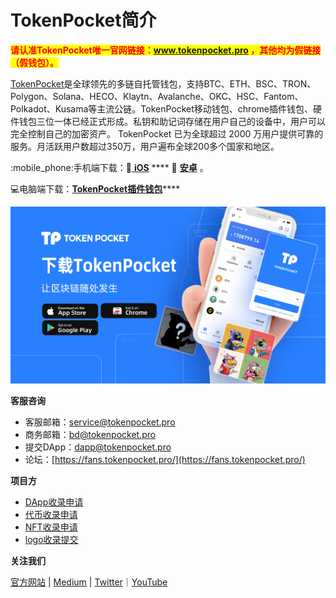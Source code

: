 # TokenPocket简介

<mark style="color:red;">**请认准TokenPocket唯一官网链接：www.tokenpocket.pro ，其他均为假链接（假钱包）。**</mark>

[TokenPocket](https://www.tokenpocket.pro/)是全球领先的多链自托管钱包，支持BTC、ETH、BSC、TRON、Polygon、Solana、HECO、Klaytn、Avalanche、OKC、HSC、Fantom、Polkadot、Kusama等主流公链。TokenPocket移动钱包、chrome插件钱包、硬件钱包三位一体已经正式形成。私钥和助记词存储在用户自己的设备中，用户可以完全控制自己的加密资产。 TokenPocket 已为全球超过 2000 万用户提供可靠的服务。月活跃用户数超过350万，用户遍布全球200多个国家和地区。

:mobile\_phone:手机端下载：🍎[ **iOS**](https://apps.apple.com/hk/app/tp-global-wallet/id6444625622) **** 🤖 [**安卓**](https://play.google.com/store/apps/details?id=vip.mytokenpocket) 。

💻电脑端下载：[**TokenPocket插件钱包**](https://extension.tokenpocket.pro/#/)****

![](<.gitbook/assets/tp 拷贝.png>)

**客服咨询**

* 客服邮箱：service@tokenpocket.pro
* 商务邮箱：bd@tokenpocket.pro
* 提交DApp：dapp@tokenpocket.pro
* 论坛：[https://fans.tokenpocket.pro/](https://fans.tokenpocket.pro/)



**项目方**

* [DApp收录申请](https://www.tokenpocket.pro/zh/submit/dapp)
* [代币收录申请](https://www.tokenpocket.pro/zh/submit/token)
* [NFT收录申请](https://tokenpocket.pro/zh/submit/nft)
* [logo收录提交](https://help.tokenpocket.pro/cn/developer/submit-logo)

**关注我们**

[官方网站](https://www.tokenpocket.pro/) |  [Medium](https://tokenpocket-gm.medium.com/)  |  [Twitter](https://twitter.com/TokenPocket\_TP)｜[YouTube](https://www.youtube.com/channel/UCudaS5hcbqUaMtOGHmQ2e0A)&#x20;

